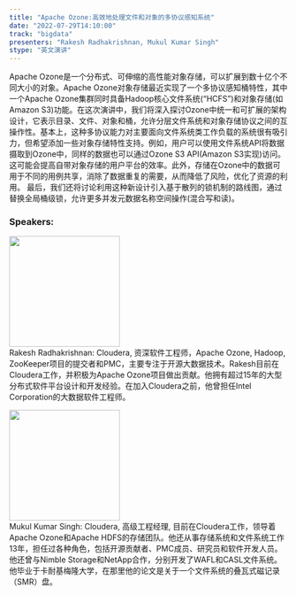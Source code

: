 ```yaml
---
title: "Apache Ozone:高效地处理文件和对象的多协议感知系统"
date: "2022-07-29T14:10:00"
track: "bigdata"
presenters: "Rakesh Radhakrishnan, Mukul Kumar Singh"
stype: "英文演讲"
---
```

Apache Ozone是一个分布式、可伸缩的高性能对象存储，可以扩展到数十亿个不同大小的对象。Apache Ozone对象存储最近实现了一个多协议感知桶特性，其中一个Apache Ozone集群同时具备Hadoop核心文件系统(“HCFS”)和对象存储(如Amazon S3)功能。在这次演讲中，我们将深入探讨Ozone中统一和可扩展的架构设计，它表示目录、文件、对象和桶，允许分层文件系统和对象存储协议之间的互操作性。基本上，这种多协议能力对主要面向文件系统类工作负载的系统很有吸引力，但希望添加一些对象存储特性支持。例如，用户可以使用文件系统API将数据摄取到Ozone中，同样的数据也可以通过Ozone S3 API(Amazon S3实现)访问。这可能会提高自带对象存储的用户平台的效率。此外，存储在Ozone中的数据可用于不同的用例共享，消除了数据重复的需要，从而降低了风险，优化了资源的利用。
最后，我们还将讨论利用这种新设计引入基于散列的锁机制的路线图，通过替换全局桶级锁，允许更多并发元数据名称空间操作(混合写和读)。
 ### Speakers: 
 <img src="images/speaker/1228.png" width="200" /><br>Rakesh Radhakrishnan: Cloudera, 资深软件工程师，Apache Ozone, Hadoop, ZooKeeper项目的提交者和PMC，主要专注于开源大数据技术。Rakesh目前在Cloudera工作，并积极为Apache Ozone项目做出贡献。他拥有超过15年的大型分布式软件平台设计和开发经验。在加入Cloudera之前，他曾担任Intel Corporation的大数据软件工程师。

 <img src="images/speaker/1228_2.png" width="200" /><br>Mukul Kumar Singh: Cloudera, 高级工程经理, 目前在Cloudera工作，领导着Apache Ozone和Apache HDFS的存储团队。他还从事存储系统和文件系统工作13年，担任过各种角色，包括开源贡献者、PMC成员、研究员和软件开发人员。他还曾与Nimble Storage和NetApp合作，分别开发了WAFL和CASL文件系统。他毕业于卡耐基梅隆大学，在那里他的论文是关于一个文件系统的叠瓦式磁记录（SMR）盘。

 